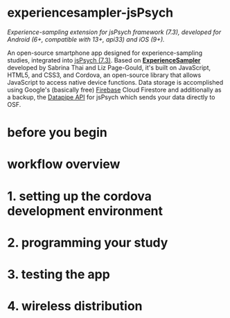 # experiencesampler-jsPsych
*Experience-sampling extension for jsPsych framework (7.3), developed for Android (6+, compatible with 13+, api33) and iOS (9+).*

An open-source smartphone app designed for experience-sampling studies, integrated into <a href="https://www.jspsych.org/7.3/" target="_blank">jsPsych (7.3)</a>. Based on **<a href="http://www.experiencesampler.com/" target="_blank">ExperienceSampler</a>** developed by Sabrina Thai and Liz Page-Gould, it's built on JavaScript, HTML5, and CSS3, and Cordova, an open-source library that allows JavaScript to access native device functions. Data storage is accomplished using Google's (basically free) <a href="https://firebase.google.com/" target="_blank">Firebase</a> Cloud Firestore and additionally as a backup, the <a href="https://pipe.jspsych.org/" target="_blank">Datapipe API</a> for jsPsych which sends your data directly to OSF.

# before you begin

# workflow overview

# 1. setting up the cordova development environment

# 2. programming your study

# 3. testing the app

# 4. wireless distribution


